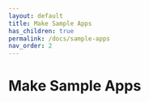 ```yaml
---
layout: default
title: Make Sample Apps
has_children: true
permalink: /docs/sample-apps
nav_order: 2
---
```


# Make Sample Apps